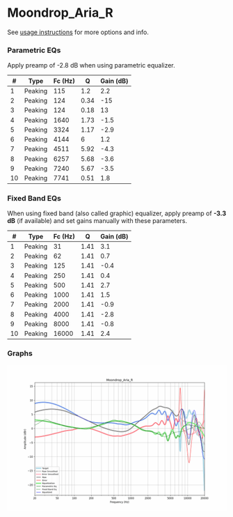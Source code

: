 # Moondrop_Aria_R
See [usage instructions](https://github.com/jaakkopasanen/AutoEq#usage) for more options and info.

### Parametric EQs
Apply preamp of -2.8 dB when using parametric equalizer.

|   # | Type    |   Fc (Hz) |    Q |   Gain (dB) |
|-----|---------|-----------|------|-------------|
|   1 | Peaking |       115 | 1.2  |         2.2 |
|   2 | Peaking |       124 | 0.34 |       -15   |
|   3 | Peaking |       124 | 0.18 |        13   |
|   4 | Peaking |      1640 | 1.73 |        -1.5 |
|   5 | Peaking |      3324 | 1.17 |        -2.9 |
|   6 | Peaking |      4144 | 6    |         1.2 |
|   7 | Peaking |      4511 | 5.92 |        -4.3 |
|   8 | Peaking |      6257 | 5.68 |        -3.6 |
|   9 | Peaking |      7240 | 5.67 |        -3.5 |
|  10 | Peaking |      7741 | 0.51 |         1.8 |

### Fixed Band EQs
When using fixed band (also called graphic) equalizer, apply preamp of **-3.3 dB** (if available) and set gains manually with these parameters.

|   # | Type    |   Fc (Hz) |    Q |   Gain (dB) |
|-----|---------|-----------|------|-------------|
|   1 | Peaking |        31 | 1.41 |         3.1 |
|   2 | Peaking |        62 | 1.41 |         0.7 |
|   3 | Peaking |       125 | 1.41 |        -0.4 |
|   4 | Peaking |       250 | 1.41 |         0.4 |
|   5 | Peaking |       500 | 1.41 |         2.7 |
|   6 | Peaking |      1000 | 1.41 |         1.5 |
|   7 | Peaking |      2000 | 1.41 |        -0.9 |
|   8 | Peaking |      4000 | 1.41 |        -2.8 |
|   9 | Peaking |      8000 | 1.41 |        -0.8 |
|  10 | Peaking |     16000 | 1.41 |         2.4 |

### Graphs
![](./Moondrop_Aria_R.png)
